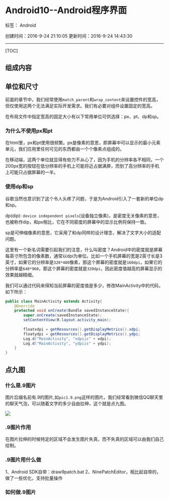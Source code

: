 # Android10--Android程序界面

标签： Android

创建时间：2016-9-24 21:10:05
更新时间：2016-9-24 14:43:30

---
[TOC]

## 组成内容

## 单位和尺寸
前面的章节中，我们经常使用`match_parent`和`wrap_content`来设置控件的宽高，但仅使用这两个无法满足实际开发需求。我们有必要对组件设置固定的宽高。

在布局文件中指定宽高的固定大小有以下常用单位可供选择：px、pt、dp和sp。

### 为什么不使用px和pt
在html里，px和pt使用很频繁。px是像素的意思，即屏幕中可以显示的最小元素单元，我们应用里任何可见的东西都由一个个像素点组成的。  

在移动端，这两个单位就显得有些力不从心了，因为手机的分辨率各不相同，一个200px宽的按钮在低分辨率的手机上可能将近占据满屏，而到了高分辨率的手机上可能只占据屏幕的一半。  

### 使用dp和sp
谷歌当然也意识到了这个令人头疼了问题，于是为Android引入了一套新的单位dp和sp。

dp(dip): `device independent pixels`(设备独立像素)，是密度无关像素的意思，也被称作dip，和px相比，它在不同密度的屏幕中的显示比例将保持一致。  

sp是可伸缩像素的意思，它采用了和dp同样的设计理念，解决了文字大小的适配问题。  

这里有一个新名词需要引起我们的注意，什么叫密度？Android中的密度就是屏幕每英寸所包含的像素数，通常以dpi为单位。比如一个手机屏幕的宽是2英寸长是3英寸，如果它的分辨率是`320*480`像素，那这个屏幕的密度就是`160dpi`，如果它的分辨率是`640*960`，那这个屏幕的密度就是`320dpi`，因此密度值越高的屏幕显示的效果就越精细。

我们可以通过代码来得知当前屏幕的密度值是多少，修改MainActivity中的代码，如下所示：
``` java 
public class MainActivity extends Activity{
    @Override
    protected void onCreate(Bundle savedInstanceState){
        super.onCreate(savedInstanceState);
        setContentView(R.layout.activity_main);
        
        floatxdpi = getResources().getDisplayMetrics().xdpi;
        floatydpi = getResources().getDisplayMetrics().ydpi;
        Log.d("MainActivity", "xdpiis" + xdpi);
        Log.d("MainActivity", "ydpiis" + ydpi);
    }
}
```



## 点九图

### 什么是.9图片
图片后缀名前有.9的图片,如`pic1.9.png`这样的图片。我们经常看到微信QQ聊天里的聊天气泡，可以随着文字的多少自由拉伸，这个就是点九图。

![](http://www.runoob.com/wp-content/uploads/2015/06/60326242.jpg)

### .9图片作用
在图片拉伸的时候特定的区域不会发生图片失真，而不失真的区域可以由我们自己绘制。

### .9图片用什么做
1、Android SDK自带：draw9patch.bat
2、NinePatchEditor，相比起自带的，做了一些优化，支持批量操作

### 如何做.9图片


